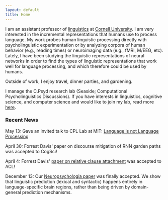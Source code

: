 ```yaml
---
layout: default
title: Home
---
```


I am an assistant professor of [linguistics](https://linguistics.cornell.edu/) at [Cornell University](https://www.cornell.edu/). I am very interested in the incremental representations that humans use to process language. My work probes human linguistic processing directly with psycholinguistic experimentation or by analyzing corpora of human behavior (e.g., reading times) or neuroimaging data (e.g., fMRI, M/EEG, etc). Lately, I have been studying the linguistic representations of neural networks in order to find the types of linguistic representations that work well for language processing, and which therefore could be used by humans.

Outside of work, I enjoy travel, dinner parties, and gardening.

I manage the C.Psyd research lab (Seaside; Computational Psycholinguistics Discussions). If you have interests in linguistics, cognitive science, and computer science and would like to join my lab, read more [here](/workwithme.html).

### Recent News

May 13: Gave an invited talk to CPL Lab at MIT: [Language is not Language Processing](/assets/pdf/vanschijndel-2020-invited_mit-slides.pdf)

April 30: Forrest Davis' paper on discourse mitigation of RNN garden paths was accepted to CogSci!

April 4: Forrest Davis' [paper on relative clause attachment](/assets/pdf/davis_vanschijndel-2020-acl.pdf) was accepted to ACL!

December 13: Our [Neuropsychologia paper](https://doi.org/10.1101/717512) was finally accepted. We show that linguistic prediction (lexical and syntactic) happens entirely in language-specific brain regions, rather than being driven by domain-general prediction mechanisms. 
